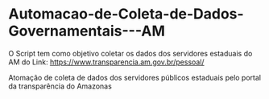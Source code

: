 # Automacao-de-Coleta-de-Dados-Governamentais---AM

O Script tem como objetivo coletar os dados dos servidores estaduais do AM do Link: https://www.transparencia.am.gov.br/pessoal/




Atomação de coleta de dados dos servidores públicos estaduais pelo portal da transparência do Amazonas
